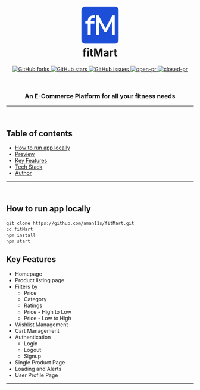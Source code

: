 <h1 align="center">
  <br />
  <a href="https://fitmart.vercel.app/"><img width= "100px" src="./public/logo512.png" alt="fitMart" width="200">
  </a>
  <br />
  fitMart
  <br />
</h1>

<p align="center">
  <a href="https://github.com/aman11s/fitMart/network/members" target="blank">
  <img alt="GitHub forks" src="https://img.shields.io/github/forks/aman11s/fitMart?style=for-the-badge">
  </a>
  <a href="https://github.com/aman11s/fitMart/stargazers" target="blank">
  <img alt="GitHub stars" src="https://img.shields.io/github/stars/aman11s/fitMart?color=yellow&style=for-the-badge">
  </a>
  <a href="https://github.com/aman11s/fitMart/issues" target="blank">
  <img alt="GitHub issues" src="https://img.shields.io/github/issues/aman11s/fitMart?style=for-the-badge">
  </a>
  <a href="https://github.com/aman11s/fitMart/pulls?q=is%3Aopen+is%3Apr" target="blank">
  <img alt="open-pr" src="https://img.shields.io/github/issues-pr-raw/aman11s/fitMart?color=%23fc6703&style=for-the-badge">
  </a>
  <a href="https://github.com/aman11s/fitMart/pulls?q=is%3Apr+is%3Aclosed" target="blank">
  <img alt="closed-pr" src="https://img.shields.io/github/issues-pr-closed-raw/aman11s/fitMart?color=%23033dfc&style=for-the-badge">
  </a>
</p>
<br />

<h3 align="center">An E-Commerce Platform for all your fitness needs</h3>

<hr />
<br />

## **Table of contents**

- [How to run app locally](#how-to-run-app-locally)
- [Preview](#preview)
- [Key Features](#key-features)
- [Tech Stack](#tech-stack)
- [Author](#author)

<hr />
<br />

## **How to run app locally**

```
git clone https://github.com/aman11s/fitMart.git
cd fitMart
npm install
npm start
```



## **Key Features**

- Homepage
- Product listing page
- Filters by
  - Price
  - Category
  - Ratings
  - Price - High to Low
  - Price - Low to High
- Wishlist Management
- Cart Management
- Authentication
  - Login
  - Logout
  - Signup
- Single Product Page
- Loading and Alerts
- User Profile Page

<hr />
<br />


